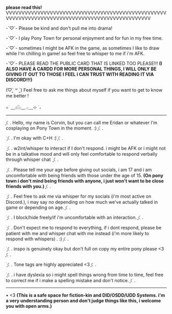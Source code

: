 **please read this!**
VVVVVVVVVVVVVVVVVVVVVVVVVVVVVVVVVVVVVVVVVVVVVVVVVVVVVVVVVVVVVVVVVVVVVVVVVVVVVVVVVVVVVVVVVVVVVVVVV

-`♡´- Please be kind and don't pull me into drama! 

-`♡´- I play Pony Town for personal enjoyment and for fun in my free time. 

-`♡´- sometimes I might be AFK in the game, as sometimes I like to draw while I'm chilling in game! so feel free to whisper to me if i'm AFK. 

-`♡´- PLEASE READ THE  PUBLIC CARD THAT IS LINKED TOO PLEASE!!! **(I ALSO HAVE A CARDD FOR MORE PERSONAL THINGS, I WILL ONLY BE GIVING IT OUT TO THOSE I FEEL I CAN TRUST WITH READING IT VIA DISCORD!!!)**

(♡ˊ͈ ꒳ ˋ͈) Feel free to ask me things about myself if you want to get to know me better !

⊹ ࣪ ﹏𓊝﹏𓂁﹏⊹ ࣪ ˖ 
- --------------------------------------------------------------------------------------------------
ִֶָ☾. Hello, my name is Corvin, but you can call me Eridan or whatever I'm cosplaying on Pony Town in the moment. :) ִֶָ☾. 

࣪ ִֶָ☾. I'm okay with C+H :)࣪ ִֶָ☾.

࣪ ִֶָ☾. w2int/whisper to interact if I don't respond. i might be AFK or i might not be in a talkative mood and will only feel comfortable to respond verbally through whisper chat ࣪ ִֶָ☾.

࣪ ִֶָ☾. Please tell me your age before giving out socials, i am 17 and i am uncomfortable with being friends with those under the age of 15. **(On pony town i don't mind being friends with anyone, i just won't want to be close friends with you.)** ִֶָ☾.

࣪ ִֶָ☾. Feel free to ask me via whisper for my socials (i'm most active on Discord.), i may say no depending on how much we've actually talked in game or depending on age. ִֶָ☾. 

࣪ ִֶָ☾. ࣪I block/hide freely/if i'm uncomfortable with an interaction. ִֶָ☾. 

࣪ ִֶָ☾. ࣪Don't expect me to respond to everything, if i dont respond, please be patient with me and whisper chat with me instead (i'm more likely to respond with whispers) . :) ִֶָ☾. 

࣪ ִֶָ☾.  inspo is genuinely okay but don't full on copy my entire pony please <3 ִֶָ☾. 

࣪ ִֶָ☾. Tone tags are highly appreciated <3 ִֶָ☾. 

࣪ ִֶָ☾. i have dyslexia so i might spell things wrong from time to time, feel free to correct me if i make a spelling mistake and don't notice. ִֶָ☾. 

- --------------------------------------------------------------------------------------------------
•  <3 **(This is a safe space for fiction-kin and DID/OSDD/UDD Systems. i'm a very understanding person and don't judge things like this, i welcome you with open arms.)**

